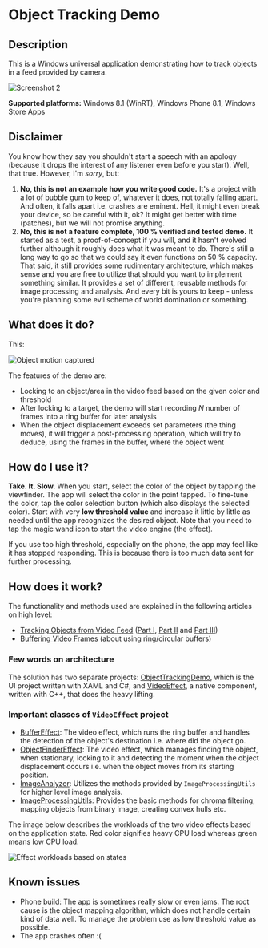 # Object Tracking Demo #

## Description ##

This is a Windows universal application demonstrating how to track objects in a
feed provided by camera.

![Screenshot 2](https://raw.githubusercontent.com/tompaana/object-tracking-demo/master/Doc/OTDScreenshot3Small.png)

**Supported platforms:** Windows 8.1 (WinRT), Windows Phone 8.1, Windows Store Apps

## Disclaimer ##

You know how they say you shouldn't start a speech with an apology (because it
drops the interest of any listener even before you start). Well, that true.
However, I'm *sorry*, but:

1. **No, this is not an example how you write good code.** It's a project with a
   lot of bubble gum to keep of, whatever it does, not totally falling apart.
   And often, it falls apart i.e. crashes are eminent. Hell, it might even break
   your device, so be careful with it, ok? It might get better with time
   (patches), but we will not promise anything.
2. **No, this is not a feature complete, 100 % verified and tested demo.** It
   started as a test, a proof-of-concept if you will, and it hasn't evolved
   further although it roughly does what it was meant to do. There's still a
   long way to go so that we could say it even functions on 50 % capacity.
   That said, it still provides some rudimentary architecture, which makes
   sense and you are free to utilize that should you want to implement something
   similar. It provides a set of different, reusable methods for image
   processing and analysis. And every bit is yours to keep - unless you're
   planning some evil scheme of world domination or something.

## What does it do? ##

This:

![Object motion captured](https://raw.githubusercontent.com/tompaana/object-tracking-demo/master/Doc/ObjectMotionCapturedScaled.png)

The features of the demo are:

* Locking to an object/area in the video feed based on the given color and
  threshold
* After locking to a target, the demo will start recording *N* number of frames
  into a ring buffer for later analysis
* When the object displacement exceeds set parameters (the thing moves), it will
  trigger a post-processing operation, which will try to deduce, using the
  frames in the buffer, where the object went

## How do I use it? ##

**Take. It. Slow.** When you start, select the color of the object by tapping
the viewfinder. The app will select the color in the point tapped. To fine-tune
the color, tap the color selection button (which also displays the selected
color). Start with very **low threshold value** and increase it little by little
as needed until the app recognizes the desired object. Note that you need to
tap the magic wand icon to start the video engine (the effect).

If you use too high threshold, especially on the phone, the app may feel like
it has stopped responding. This is because there is too much data sent for
further processing.

## How does it work? ##

The functionality and methods used are explained in the following articles
on high level:

* [Tracking Objects from Video Feed](http://tomipaananen.azurewebsites.net/?p=361) ([Part I](http://tomipaananen.azurewebsites.net/?p=361), [Part II](http://tomipaananen.azurewebsites.net/?p=481) and [Part III](http://tomipaananen.azurewebsites.net/?p=581))
* [Buffering Video Frames](http://juhana.cloudapp.net/?p=181) (about using ring/circular buffers)

### Few words on architecture ###

The solution has two separate projects:
[ObjectTrackingDemo](https://github.com/tompaana/object-tracking-demo/tree/master/ObjectTrackingDemo),
which is the UI project written with XAML and C#, and
[VideoEffect](https://github.com/tompaana/object-tracking-demo/tree/master/VideoEffect),
a native component, written with C++, that does the heavy lifting.

### Important classes of `VideoEffect` project ###

* [BufferEffect](https://github.com/tompaana/object-tracking-demo/blob/master/VideoEffect/VideoEffect.Shared/BufferEffect.h): The video effect, which runs the ring buffer and handles the detection of the object's destination i.e. where did the object go.
* [ObjectFinderEffect](https://github.com/tompaana/object-tracking-demo/blob/master/VideoEffect/VideoEffect.Shared/ObjectFinderEffect.h): The video effect, which manages finding the object, when stationary, locking to it and detecting the moment when the object displacement occurs i.e. when the object moves from its starting position.
* [ImageAnalyzer](https://github.com/tompaana/object-tracking-demo/blob/master/VideoEffect/VideoEffect.Shared/ImageAnalyzer.h): Utilizes the methods provided by `ImageProcessingUtils` for higher level image analysis.
* [ImageProcessingUtils](https://github.com/tompaana/object-tracking-demo/blob/master/VideoEffect/VideoEffect.Shared/ImageProcessingUtils.h): Provides the basic methods for chroma filtering, mapping objects from binary image, creating convex hulls etc.

The image below describes the workloads of the two video effects based on the
application state. Red color signifies heavy CPU load whereas green means low
CPU load.

![Effect workloads based on states](https://raw.githubusercontent.com/tompaana/object-tracking-demo/master/Doc/EffectWorkloadsBasedOnState.png)

## Known issues ##

* Phone build: The app is sometimes really slow or even jams. The root cause is
  the object mapping algorithm, which does not handle certain kind of data well.
  To manage the problem use as low threshold value as possible.
* The app crashes often :(
